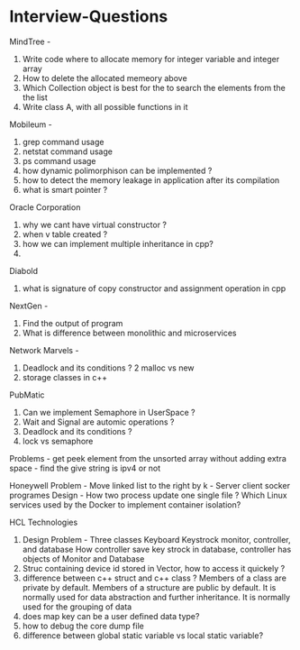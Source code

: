 # Interview-Questions

MindTree - 
1. Write code where to allocate memory for integer variable and integer array
2. How to delete the allocated memeory above
3. Which Collection object is best for the to search the elements from the the list 
4. Write class A, with all possible functions in it
 
Mobileum - 
  1. grep command usage
  2. netstat command usage 
  3. ps command usage 
  4. how dynamic polimorphison can be implemented ?
  5. how to detect the memory leakage in application after its compilation
  6. what is smart pointer ?
 
Oracle Corporation
  1. why we cant have virtual constructor ?
  2. when v table created ?
  3. how we can implement multiple inheritance in cpp?
  4. 
  
 
 Diabold 
  1. what is signature of copy constructor and assignment operation in cpp
  
  
  
NextGen - 
1. Find the output of program 
2. What is difference between monolithic and microservices

Network Marvels - 
1. Deadlock and its conditions ?
2 malloc vs new
3. storage classes in c++

PubMatic
1. Can we implement Semaphore in UserSpace ?
2. Wait and Signal are automic operations ?
3. Deadlock and its conditions ?
4. lock vs semaphore 

Problems
        - get peek element from the unsorted array without adding extra space 
        - find the give string is ipv4 or not


Honeywell
Problem - Move linked list to the right by k
    		- Server client socker programes 
Design - How two process update one single file ?
Which Linux services used by the Docker to implement container isolation?


HCL Technologies
1. Design Problem - Three classes Keyboard Keystrock monitor, controller, and database 
How controller save key strock in database, controller has objects of Monitor and Database
2. Struc containing device id stored in Vector, how to access it quickely ?
3. difference between c++ struct and c++ class ?
Members of a class are private by default.	Members of a structure are public by default. 
It is normally used for data abstraction and further inheritance.	It is normally used for the grouping of data
4. does map key can be a user defined data type?
5. how to debug the core dump file
6. difference between global static variable vs local static variable?



		
